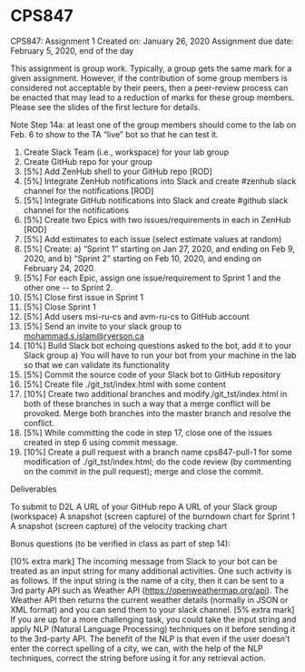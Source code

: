 # CPS847
CPS847: Assignment 1
Created on: January 26, 2020
Assignment due date: February 5, 2020, end of the day
		 	 	 		
This assignment is group work. Typically, a group gets the same mark for a given assignment. However, if the contribution of some group members is considered not acceptable by their peers, then a peer-review process can be enacted that may lead to a reduction of marks for these group members. Please see the slides of the first lecture for details. 

Note Step 14a: at least one of the group members should come to the lab on Feb. 6 to show to the TA “live” bot so that he can test it.


1. Create Slack Team (i.e., workspace) for your lab group
2. Create GitHub repo for your group
3. [5%] Add ZenHub shell to your GitHub repo [ROD]
4. [5%] Integrate ZenHub notifications into Slack and create #zenhub slack channel for the notifications [ROD]
5. [5%] Integrate GitHub notifications into Slack and create #github slack channel for the notifications 
6. [5%] Create two Epics with two issues/requirements in each in ZenHub [ROD]
7. [5%] Add estimates to each issue (select estimate values at random) 
8. [5%] Create: 
      a) “Sprint 1” starting on Jan 27, 2020, and ending on Feb 9, 2020, and 
      b) “Sprint 2” starting on Feb 10, 2020, and ending on February 24, 2020.
9. [5%] For each Epic, assign one issue/requirement to Sprint 1 and the other one -- to Sprint 2. 
10. [5%] Close first issue in Sprint 1
11. [5%] Close Sprint 1
12. [5%] Add users msi-ru-cs and avm-ru-cs to GitHub account
13. [5%] Send an invite to your slack group to mohammad.s.islam@ryerson.ca
14. [10%] Build Slack bot echoing questions asked to the bot, add it to your Slack group 
       a) You will have to run your bot from your machine in the lab so that we can validate its functionality
15. [5%] Commit the source code of your Slack bot to GitHub repository
16. [5%] Create file ./git_tst/index.html with some content
17. [10%] Create two additional branches and modify./git_tst/index.html in both of these branches in such a way that a merge conflict will be provoked. Merge both branches into the master branch and resolve the conflict. 
18. [5%] While committing the code in step 17, close one of the issues created in step 6 using commit message.
19. [10%] Create a pull request with a branch name cps847-pull-1 for some modification of ./git_tst/index.html; do the code review (by commenting on the commit in the pull request); merge and close the commit.


Deliverables

To submit to D2L 
A URL of your GitHub repo
A URL of your Slack group (workspace)
A snapshot (screen capture) of the burndown chart for Sprint 1
A snapshot (screen capture) of the velocity tracking chart

Bonus questions (to be verified in class as part of step 14):

[10% extra mark] The incoming message from Slack to your bot can be treated as an input string for many additional activities. One such activity is as follows. 
If the input string is the name of a city, then it can be sent to a 3rd party API such as Weather API (https://openweathermap.org/api). The Weather API then returns the current weather details (normally in JSON or XML format) and you can send them to your slack channel.
[5% extra mark] If you are up for a more challenging task, you could take the input string and apply NLP (Natural Language Processing) techniques on it before sending it to the 3rd-party API.  The benefit of the NLP is that even if the user doesn’t enter the correct spelling of a city, we can, with the help of the NLP techniques, correct the string before using it for any retrieval action.



